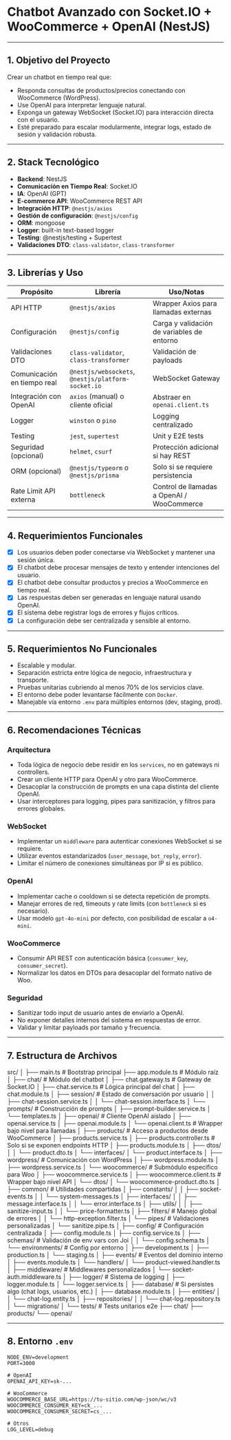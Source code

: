# Chatbot Avanzado con Socket.IO + WooCommerce + OpenAI (NestJS)

---

## 1. Objetivo del Proyecto

Crear un chatbot en tiempo real que:

- Responda consultas de productos/precios conectando con WooCommerce (WordPress).
- Use OpenAI para interpretar lenguaje natural.
- Exponga un gateway WebSocket (Socket.IO) para interacción directa con el usuario.
- Esté preparado para escalar modularmente, integrar logs, estado de sesión y validación robusta.

---

## 2. Stack Tecnológico

- **Backend**: NestJS
- **Comunicación en Tiempo Real**: Socket.IO
- **IA**: OpenAI (GPT)
- **E-commerce API**: WooCommerce REST API
- **Integración HTTP**: `@nestjs/axios`
- **Gestión de configuración**: `@nestjs/config`
- **ORM**: mongoose
- **Logger**: built-in text-based logger
- **Testing**: @nestjs/testing + Supertest
- **Validaciones DTO**: `class-validator`, `class-transformer`

---

## 3. Librerías y Uso

| Propósito                   | Librería                                           | Uso/Notas                                  |
| --------------------------- | -------------------------------------------------- | ------------------------------------------ |
| API HTTP                    | `@nestjs/axios`                                    | Wrapper Axios para llamadas externas       |
| Configuración               | `@nestjs/config`                                   | Carga y validación de variables de entorno |
| Validaciones DTO            | `class-validator`, `class-transformer`             | Validación de payloads                     |
| Comunicación en tiempo real | `@nestjs/websockets`, `@nestjs/platform-socket.io` | WebSocket Gateway                          |
| Integración con OpenAI      | `axios` (manual) o cliente oficial                 | Abstraer en `openai.client.ts`             |
| Logger                      | `winston` o `pino`                                 | Logging centralizado                       |
| Testing                     | `jest`, `supertest`                                | Unit y E2E tests                           |
| Seguridad (opcional)        | `helmet`, `csurf`                                  | Protección adicional si hay REST           |
| ORM (opcional)              | `@nestjs/typeorm` o `@nestjs/prisma`               | Solo si se requiere persistencia           |
| Rate Limit API externa      | `bottleneck`                                       | Control de llamadas a OpenAI / WooCommerce |

---

## 4. Requerimientos Funcionales

- [x] Los usuarios deben poder conectarse vía WebSocket y mantener una sesión única.
- [x] El chatbot debe procesar mensajes de texto y entender intenciones del usuario.
- [x] El chatbot debe consultar productos y precios a WooCommerce en tiempo real.
- [x] Las respuestas deben ser generadas en lenguaje natural usando OpenAI.
- [x] El sistema debe registrar logs de errores y flujos críticos.
- [x] La configuración debe ser centralizada y sensible al entorno.

---

## 5. Requerimientos No Funcionales

- Escalable y modular.
- Separación estricta entre lógica de negocio, infraestructura y transporte.
- Pruebas unitarias cubriendo al menos 70% de los servicios clave.
- El entorno debe poder levantarse fácilmente con `Docker`.
- Manejable vía entorno `.env` para múltiples entornos (dev, staging, prod).

---

## 6. Recomendaciones Técnicas

### Arquitectura

- Toda lógica de negocio debe residir en los `services`, no en gateways ni controllers.
- Crear un cliente HTTP para OpenAI y otro para WooCommerce.
- Desacoplar la construcción de prompts en una capa distinta del cliente OpenAI.
- Usar interceptores para logging, pipes para sanitización, y filtros para errores globales.

### WebSocket

- Implementar un `middleware` para autenticar conexiones WebSocket si se requiere.
- Utilizar eventos estandarizados (`user_message`, `bot_reply`, `error`).
- Limitar el número de conexiones simultáneas por IP si es público.

### OpenAI

- Implementar cache o cooldown si se detecta repetición de prompts.
- Manejar errores de red, timeouts y rate limits (con `bottleneck` si es necesario).
- Usar modelo `gpt-4o-mini` por defecto, con posibilidad de escalar a `o4-mini`.

### WooCommerce

- Consumir API REST con autenticación básica (`consumer_key`, `consumer_secret`).
- Normalizar los datos en DTOs para desacoplar del formato nativo de Woo.

### Seguridad

- Sanitizar todo input de usuario antes de enviarlo a OpenAI.
- No exponer detalles internos del sistema en respuestas de error.
- Validar y limitar payloads por tamaño y frecuencia.

---

## 7. Estructura de Archivos

src/
│
├── main.ts # Bootstrap principal
├── app.module.ts # Módulo raíz
│
├── chat/ # Módulo del chatbot
│ ├── chat.gateway.ts # Gateway de Socket.IO
│ ├── chat.service.ts # Lógica principal del chat
│ ├── chat.module.ts
│ ├── session/ # Estado de conversación por usuario
│ │ ├── chat-session.service.ts
│ │ └── chat-session.interface.ts
│ └── prompts/ # Construcción de prompts
│ ├── prompt-builder.service.ts
│ └── templates.ts
│
├── openai/ # Cliente OpenAI aislado
│ ├── openai.service.ts
│ ├── openai.module.ts
│ └── openai.client.ts # Wrapper bajo nivel para llamadas
│
├── products/ # Acceso a productos desde WooCommerce
│ ├── products.service.ts
│ ├── products.controller.ts # Solo si se exponen endpoints HTTP
│ ├── products.module.ts
│ ├── dtos/
│ │ └── product.dto.ts
│ └── interfaces/
│ └── product.interface.ts
│
├── wordpress/ # Comunicación con WordPress
│ ├── wordpress.module.ts
│ ├── wordpress.service.ts
│ └── woocommerce/ # Submódulo específico para Woo
│ ├── woocommerce.service.ts
│ ├── woocommerce.client.ts # Wrapper bajo nivel API
│ └── dtos/
│ └── woocommerce-product.dto.ts
│
├── common/ # Utilidades compartidas
│ ├── constants/
│ │ ├── socket-events.ts
│ │ └── system-messages.ts
│ ├── interfaces/
│ │ ├── message.interface.ts
│ │ └── error.interface.ts
│ ├── utils/
│ │ ├── sanitize-input.ts
│ │ └── price-formatter.ts
│ ├── filters/ # Manejo global de errores
│ │ └── http-exception.filter.ts
│ └── pipes/ # Validaciones personalizadas
│ └── sanitize.pipe.ts
│
├── config/ # Configuración centralizada
│ ├── config.module.ts
│ ├── config.service.ts
│ ├── schemas/ # Validación de env vars con Joi
│ │ └── config.schema.ts
│ └── environments/ # Config por entorno
│ ├── development.ts
│ ├── production.ts
│ └── staging.ts
│
├── events/ # Eventos del dominio interno
│ ├── events.module.ts
│ └── handlers/
│ └── product-viewed.handler.ts
│
├── middleware/ # Middlewares personalizados
│ └── socket-auth.middleware.ts
│
├── logger/ # Sistema de logging
│ ├── logger.module.ts
│ └── logger.service.ts
│
├── database/ # Si persistes algo (chat logs, usuarios, etc.)
│ ├── database.module.ts
│ ├── entities/
│ │ └── chat-log.entity.ts
│ ├── repositories/
│ │ └── chat-log.repository.ts
│ └── migrations/
│
└── tests/ # Tests unitarios e2e
├── chat/
├── products/
└── openai/

---

## 8. Entorno `.env`

```env
NODE_ENV=development
PORT=3000

# OpenAI
OPENAI_API_KEY=sk-...

# WooCommerce
WOOCOMMERCE_BASE_URL=https://tu-sitio.com/wp-json/wc/v3
WOOCOMMERCE_CONSUMER_KEY=ck_...
WOOCOMMERCE_CONSUMER_SECRET=cs_...

# Otros
LOG_LEVEL=debug
```
